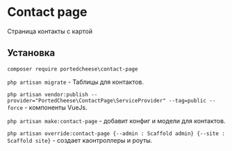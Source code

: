 # Contact page

Страница контакты с картой

## Установка

`composer require portedcheese\contact-page`

`php artisan migrate` - Таблицы для контактов.

`php artisan vendor:publish --provider="PortedCheese\ContactPage\ServiceProvider" --tag=public --force` - компоненты VueJs.

`php artisan make:contact-page` - добавит конфиг и модели для контактов.

`php artisan override:contact-page
    {--admin : Scaffold admin}
    {--site : Scaffold site}` - создает каонтроллеры и роуты.